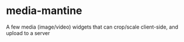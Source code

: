 # media-mantine
A few media (image/video) widgets that can crop/scale client-side, and upload to a server
